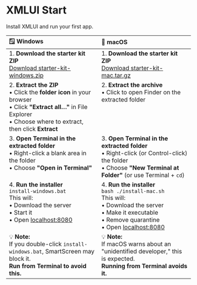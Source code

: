# XMLUI Start

Install XMLUI and run your first app.

<table>
  <thead>
    <tr>
      <th align="left">🪟 <strong>Windows</strong></th>
      <th align="left">🍎 <strong>macOS</strong></th>
    </tr>
  </thead>
  <tbody>
    <tr valign="top">
      <td>
        1. <strong>Download the starter kit ZIP</strong><br>
        <a href="https://github.com/JonUdell/xmlui-start/releases/download/v0.0.1/starter-kit-windows.zip">Download starter-kit-windows.zip</a>
      </td>
      <td>
        1. <strong>Download the starter kit ZIP</strong><br>
        <a href="https://github.com/JonUdell/xmlui-start/releases/download/v0.0.1/starter-kit-mac.tar.gz">Download starter-kit-mac.tar.gz</a>
      </td>
    </tr>
    <tr valign="top">
      <td>
        2. <strong>Extract the ZIP</strong><br>
        • Click the <strong>folder icon</strong> in your browser<br>
        • Click <strong>"Extract all…"</strong> in File Explorer<br>
        • Choose where to extract, then click <strong>Extract</strong>
      </td>
      <td>
        2. <strong>Extract the archive</strong><br>
        • Click to open Finder on the extracted folder
      </td>
    </tr>
    <tr valign="top">
      <td>
        3. <strong>Open Terminal in the extracted folder</strong><br>
        • Right-click a blank area in the folder<br>
        • Choose <strong>"Open in Terminal"</strong>
      </td>
      <td>
        3. <strong>Open Terminal in the extracted folder</strong><br>
        • Right-click (or Control-click) the folder<br>
        • Choose <strong>"New Terminal at Folder"</strong> (or use Terminal + <code>cd</code>)
      </td>
    </tr>
    <tr valign="top">
      <td>
        4. <strong>Run the installer</strong><br>
        <code>install-windows.bat</code><br>
        This will:<br>
        • Download the server<br>
        • Start it<br>
        • Open <a href="http://localhost:8080">localhost:8080</a>
      </td>
      <td>
        4. <strong>Run the installer</strong><br>
        <code>bash ./install-mac.sh</code><br>
        This will:<br>
        • Download the server<br>
        • Make it executable<br>
        • Remove quarantine<br>
        • Open <a href="http://localhost:8080">localhost:8080</a>
      </td>
    </tr>
    <tr valign="top">
      <td>
        💡 <strong>Note:</strong><br>
        If you double-click <code>install-windows.bat</code>, SmartScreen may block it.<br>
        <strong>Run from Terminal to avoid this.</strong>
      </td>
      <td>
        💡 <strong>Note:</strong><br>
        If macOS warns about an "unidentified developer," this is expected.<br>
        <strong>Running from Terminal avoids it.</strong>
      </td>
    </tr>
  </tbody>
</table>
